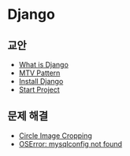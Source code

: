 Django
===

교안
---

- [What is Django](/Django/What-is-Django.md)
- [MTV Pattern](/Django/MTV-Pattern.md)
- [Install Django](/Django/Install-Django.md)
- [Start Project](/Django/Start-Project.md)

문제 해결
---

- [Circle Image Cropping](/Django/Circle-Image-Cropping.md)
- [OSError: mysqlconfig not found](/Django/OSError-mysqlconfig-not-found.md)
